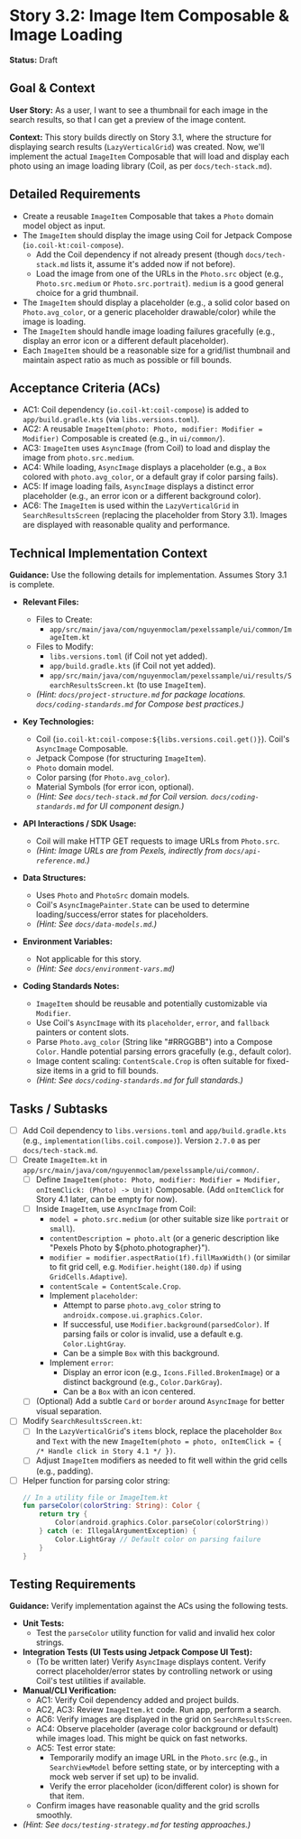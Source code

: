 
# Story 3.2: Image Item Composable & Image Loading

**Status:** Draft

## Goal & Context

**User Story:** As a user, I want to see a thumbnail for each image in the search results, so that I can get a preview of the image content.

**Context:** This story builds directly on Story 3.1, where the structure for displaying search results (`LazyVerticalGrid`) was created. Now, we'll implement the actual `ImageItem` Composable that will load and display each photo using an image loading library (Coil, as per `docs/tech-stack.md`).

## Detailed Requirements

* Create a reusable `ImageItem` Composable that takes a `Photo` domain model object as input.
* The `ImageItem` should display the image using Coil for Jetpack Compose (`io.coil-kt:coil-compose`).
    * Add the Coil dependency if not already present (though `docs/tech-stack.md` lists it, assume it's added now if not before).
    * Load the image from one of the URLs in the `Photo.src` object (e.g., `Photo.src.medium` or `Photo.src.portrait`). `medium` is a good general choice for a grid thumbnail.
* The `ImageItem` should display a placeholder (e.g., a solid color based on `Photo.avg_color`, or a generic placeholder drawable/color) while the image is loading.
* The `ImageItem` should handle image loading failures gracefully (e.g., display an error icon or a different default placeholder).
* Each `ImageItem` should be a reasonable size for a grid/list thumbnail and maintain aspect ratio as much as possible or fill bounds.

## Acceptance Criteria (ACs)

-   AC1: Coil dependency (`io.coil-kt:coil-compose`) is added to `app/build.gradle.kts` (via `libs.versions.toml`).
-   AC2: A reusable `ImageItem(photo: Photo, modifier: Modifier = Modifier)` Composable is created (e.g., in `ui/common/`).
-   AC3: `ImageItem` uses `AsyncImage` (from Coil) to load and display the image from `photo.src.medium`.
-   AC4: While loading, `AsyncImage` displays a placeholder (e.g., a `Box` colored with `photo.avg_color`, or a default gray if color parsing fails).
-   AC5: If image loading fails, `AsyncImage` displays a distinct error placeholder (e.g., an error icon or a different background color).
-   AC6: The `ImageItem` is used within the `LazyVerticalGrid` in `SearchResultsScreen` (replacing the placeholder from Story 3.1). Images are displayed with reasonable quality and performance.

## Technical Implementation Context

**Guidance:** Use the following details for implementation. Assumes Story 3.1 is complete.

-   **Relevant Files:**
    -   Files to Create:
        -   `app/src/main/java/com/nguyenmoclam/pexelssample/ui/common/ImageItem.kt`
    -   Files to Modify:
        -   `libs.versions.toml` (if Coil not yet added).
        -   `app/build.gradle.kts` (if Coil not yet added).
        -   `app/src/main/java/com/nguyenmoclam/pexelssample/ui/results/SearchResultsScreen.kt` (to use `ImageItem`).
    -   _(Hint: `docs/project-structure.md` for package locations. `docs/coding-standards.md` for Compose best practices.)_

-   **Key Technologies:**
    -   Coil (`io.coil-kt:coil-compose:${libs.versions.coil.get()}`). Coil's `AsyncImage` Composable.
    -   Jetpack Compose (for structuring `ImageItem`).
    -   `Photo` domain model.
    -   Color parsing (for `Photo.avg_color`).
    -   Material Symbols (for error icon, optional).
    -   _(Hint: See `docs/tech-stack.md` for Coil version. `docs/coding-standards.md` for UI component design.)_

-   **API Interactions / SDK Usage:**
    -   Coil will make HTTP GET requests to image URLs from `Photo.src`.
    -   _(Hint: Image URLs are from Pexels, indirectly from `docs/api-reference.md`.)_

-   **Data Structures:**
    -   Uses `Photo` and `PhotoSrc` domain models.
    -   Coil's `AsyncImagePainter.State` can be used to determine loading/success/error states for placeholders.
    -   _(Hint: See `docs/data-models.md`.)_

-   **Environment Variables:**
    -   Not applicable for this story.
    -   _(Hint: See `docs/environment-vars.md`)_

-   **Coding Standards Notes:**
    -   `ImageItem` should be reusable and potentially customizable via `Modifier`.
    -   Use Coil's `AsyncImage` with its `placeholder`, `error`, and `fallback` painters or content slots.
    -   Parse `Photo.avg_color` (String like "#RRGGBB") into a Compose `Color`. Handle potential parsing errors gracefully (e.g., default color).
    -   Image content scaling: `ContentScale.Crop` is often suitable for fixed-size items in a grid to fill bounds.
    -   _(Hint: See `docs/coding-standards.md` for full standards.)_

## Tasks / Subtasks

-   [ ] Add Coil dependency to `libs.versions.toml` and `app/build.gradle.kts` (e.g., `implementation(libs.coil.compose)`). Version `2.7.0` as per `docs/tech-stack.md`.
-   [ ] Create `ImageItem.kt` in `app/src/main/java/com/nguyenmoclam/pexelssample/ui/common/`.
    -   [ ] Define `ImageItem(photo: Photo, modifier: Modifier = Modifier, onItemClick: (Photo) -> Unit)` Composable. (Add `onItemClick` for Story 4.1 later, can be empty for now).
    -   [ ] Inside `ImageItem`, use `AsyncImage` from Coil:
        -   `model = photo.src.medium` (or other suitable size like `portrait` or `small`).
        -   `contentDescription = photo.alt` (or a generic description like "Pexels Photo by ${photo.photographer}").
        -   `modifier = modifier.aspectRatio(1f).fillMaxWidth()` (or similar to fit grid cell, e.g. `Modifier.height(180.dp)` if using `GridCells.Adaptive`).
        -   `contentScale = ContentScale.Crop`.
        -   Implement `placeholder`:
            -   Attempt to parse `photo.avg_color` string to `androidx.compose.ui.graphics.Color`.
            -   If successful, use `Modifier.background(parsedColor)`. If parsing fails or color is invalid, use a default e.g. `Color.LightGray`.
            -   Can be a simple `Box` with this background.
        -   Implement `error`:
            -   Display an error icon (e.g., `Icons.Filled.BrokenImage`) or a distinct background (e.g., `Color.DarkGray`).
            -   Can be a `Box` with an icon centered.
    -   [ ] (Optional) Add a subtle `Card` or `border` around `AsyncImage` for better visual separation.
-   [ ] Modify `SearchResultsScreen.kt`:
    -   [ ] In the `LazyVerticalGrid`'s `items` block, replace the placeholder `Box` and `Text` with the new `ImageItem(photo = photo, onItemClick = { /* Handle click in Story 4.1 */ })`.
    -   [ ] Adjust `ImageItem` modifiers as needed to fit well within the grid cells (e.g., padding).
-   [ ] Helper function for parsing color string:
    ```kotlin
    // In a utility file or ImageItem.kt
    fun parseColor(colorString: String): Color {
        return try {
            Color(android.graphics.Color.parseColor(colorString))
        } catch (e: IllegalArgumentException) {
            Color.LightGray // Default color on parsing failure
        }
    }
    ```

## Testing Requirements

**Guidance:** Verify implementation against the ACs using the following tests.
-   **Unit Tests:**
    -   Test the `parseColor` utility function for valid and invalid hex color strings.
-   **Integration Tests (UI Tests using Jetpack Compose UI Test):**
    -   (To be written later) Verify `AsyncImage` displays content. Verify correct placeholder/error states by controlling network or using Coil's test utilities if available.
-   **Manual/CLI Verification:**
    -   AC1: Verify Coil dependency added and project builds.
    -   AC2, AC3: Review `ImageItem.kt` code. Run app, perform a search.
    -   AC6: Verify images are displayed in the grid on `SearchResultsScreen`.
    -   AC4: Observe placeholder (average color background or default) while images load. This might be quick on fast networks.
    -   AC5: Test error state:
        -   Temporarily modify an image URL in the `Photo.src` (e.g., in `SearchViewModel` before setting state, or by intercepting with a mock web server if set up) to be invalid.
        -   Verify the error placeholder (icon/different color) is shown for that item.
    -   Confirm images have reasonable quality and the grid scrolls smoothly.
-   _(Hint: See `docs/testing-strategy.md` for testing approaches.)_
